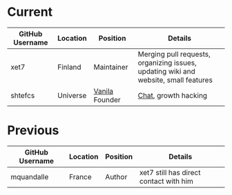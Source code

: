 # Current

GitHub Username | Location | Position | Details
------------ | ------------- | ------------ | ------------
xet7 | Finland | Maintainer | Merging pull requests, organizing issues, updating wiki and website, small features
shtefcs | Universe | [Vanila](https://vanila.io) Founder | [Chat](https://chat.vanila.io/channel/wekan), growth hacking

# Previous

GitHub Username | Location | Position | Details
------------ | ------------- | ------------ | ------------
mquandalle | France | Author | xet7 still has direct contact with him
